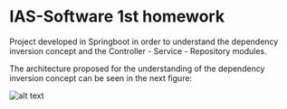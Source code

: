 # IAS-Software 1st homework

Project developed in Springboot in order to understand the dependency inversion concept and the Controller - Service - Repository modules.

The architecture proposed for the understanding of the dependency inversion concept can be seen in the next figure:

![alt text](https://imgur.com/3WoNZEu)
